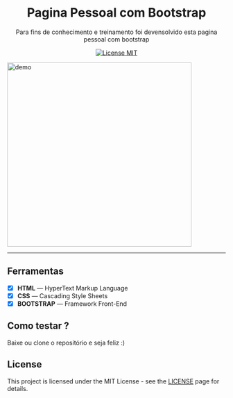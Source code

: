 <h1 align="center">
Pagina Pessoal com Bootstrap
</h1>

<p align="center">Para fins de conhecimento e treinamento foi devensolvido esta pagina pessoal com bootstrap</p>

<p align="center">
  <a href="https://opensource.org/licenses/MIT">
    <img src="https://img.shields.io/badge/License-MIT-blue.svg" alt="License MIT">
  </a>
</p>

<div>
  <img src="https://github.com/rafael2s/personal-page-bs/blob/master/portfolio-bs.gif" alt="demo" height="425">
</div>

<hr />

## Ferramentas

- [x] **HTML** — HyperText Markup Language
- [x] **CSS** — Cascading Style Sheets
- [x] **BOOTSTRAP** — Framework Front-End

## Como testar ?

Baixe ou clone o repositório e seja feliz :)


## License

This project is licensed under the MIT License - see the [LICENSE](https://opensource.org/licenses/MIT) page for details.

